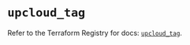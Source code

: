 # `upcloud_tag`

Refer to the Terraform Registry for docs: [`upcloud_tag`](https://registry.terraform.io/providers/upcloudltd/upcloud/5.13.0/docs/resources/tag).
